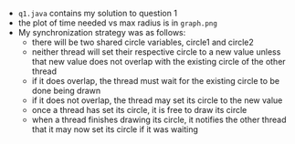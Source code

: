 - `q1.java` contains my solution to question 1
- the plot of time needed vs max radius is in `graph.png`
- My synchronization strategy was as follows:
  - there will be two shared circle variables, circle1 and circle2
  - neither thread will set their respective circle to a new value unless that new value
  does not overlap with the existing circle of the other thread
  - if it does overlap, the thread must wait for the existing circle to be done being drawn
  - if it does not overlap, the thread may set its circle to the new value
  - once a thread has set its circle, it is free to draw its circle
  - when a thread finishes drawing its circle, it notifies the other thread that it may now set
  its circle if it was waiting
